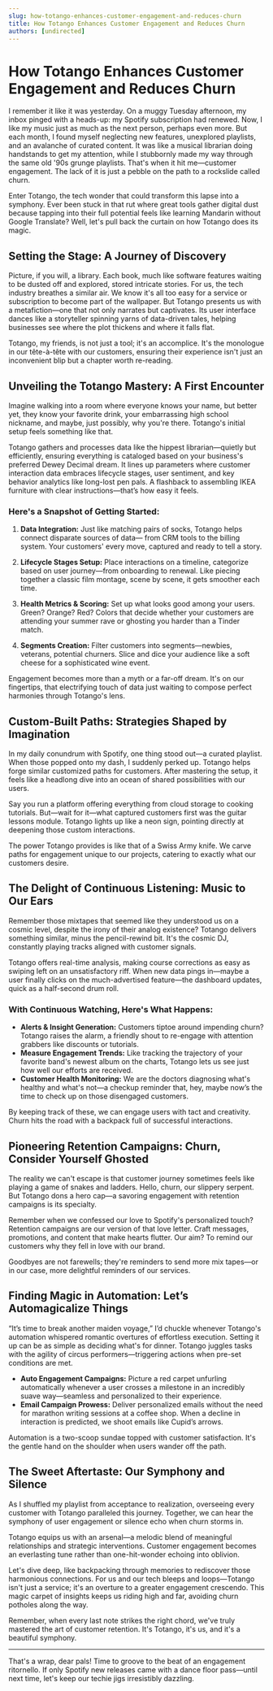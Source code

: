 ```yaml
---
slug: how-totango-enhances-customer-engagement-and-reduces-churn
title: How Totango Enhances Customer Engagement and Reduces Churn
authors: [undirected]
---
```



# How Totango Enhances Customer Engagement and Reduces Churn

I remember it like it was yesterday. On a muggy Tuesday afternoon, my inbox pinged with a heads-up: my Spotify subscription had renewed. Now, I like my music just as much as the next person, perhaps even more. But each month, I found myself neglecting new features, unexplored playlists, and an avalanche of curated content. It was like a musical librarian doing handstands to get my attention, while I stubbornly made my way through the same old '90s grunge playlists. That's when it hit me—customer engagement. The lack of it is just a pebble on the path to a rockslide called churn. 

Enter Totango, the tech wonder that could transform this lapse into a symphony. Ever been stuck in that rut where great tools gather digital dust because tapping into their full potential feels like learning Mandarin without Google Translate? Well, let's pull back the curtain on how Totango does its magic.

## Setting the Stage: A Journey of Discovery

Picture, if you will, a library. Each book, much like software features waiting to be dusted off and explored, stored intricate stories. For us, the tech industry breathes a similar air. We know it's all too easy for a service or subscription to become part of the wallpaper. But Totango presents us with a metafiction—one that not only narrates but captivates. Its user interface dances like a storyteller spinning yarns of data-driven tales, helping businesses see where the plot thickens and where it falls flat.

Totango, my friends, is not just a tool; it's an accomplice. It's the monologue in our tête-à-tête with our customers, ensuring their experience isn't just an inconvenient blip but a chapter worth re-reading.

## Unveiling the Totango Mastery: A First Encounter

Imagine walking into a room where everyone knows your name, but better yet, they know your favorite drink, your embarrassing high school nickname, and maybe, just possibly, why you're there. Totango's initial setup feels something like that. 

Totango gathers and processes data like the hippest librarian—quietly but efficiently, ensuring everything is cataloged based on your business's preferred Dewey Decimal dream. It lines up parameters where customer interaction data embraces lifecycle stages, user sentiment, and key behavior analytics like long-lost pen pals. A flashback to assembling IKEA furniture with clear instructions—that’s how easy it feels.

### Here's a Snapshot of Getting Started:

1. **Data Integration:** Just like matching pairs of socks, Totango helps connect disparate sources of data— from CRM tools to the billing system. Your customers' every move, captured and ready to tell a story.
   
2. **Lifecycle Stages Setup:** Place interactions on a timeline, categorize based on user journey—from onboarding to renewal. Like piecing together a classic film montage, scene by scene, it gets smoother each time.

3. **Health Metrics & Scoring:** Set up what looks good among your users. Green? Orange? Red? Colors that decide whether your customers are attending your summer rave or ghosting you harder than a Tinder match.

4. **Segments Creation:** Filter customers into segments—newbies, veterans, potential churners. Slice and dice your audience like a soft cheese for a sophisticated wine event.

Engagement becomes more than a myth or a far-off dream. It's on our fingertips, that electrifying touch of data just waiting to compose perfect harmonies through Totango's lens.

## Custom-Built Paths: Strategies Shaped by Imagination

In my daily conundrum with Spotify, one thing stood out—a curated playlist. When those popped onto my dash, I suddenly perked up. Totango helps forge similar customized paths for customers. After mastering the setup, it feels like a headlong dive into an ocean of shared possibilities with our users.

Say you run a platform offering everything from cloud storage to cooking tutorials. But—wait for it—what captured customers first was the guitar lessons module. Totango lights up like a neon sign, pointing directly at deepening those custom interactions. 

The power Totango provides is like that of a Swiss Army knife. We carve paths for engagement unique to our projects, catering to exactly what our customers desire.

## The Delight of Continuous Listening: Music to Our Ears

Remember those mixtapes that seemed like they understood us on a cosmic level, despite the irony of their analog existence? Totango delivers something similar, minus the pencil-rewind bit. It's the cosmic DJ, constantly playing tracks aligned with customer signals.

Totango offers real-time analysis, making course corrections as easy as swiping left on an unsatisfactory riff. When new data pings in—maybe a user finally clicks on the much-advertised feature—the dashboard updates, quick as a half-second drum roll.

### With Continuous Watching, Here's What Happens:

- **Alerts & Insight Generation:** Customers tiptoe around impending churn? Totango raises the alarm, a friendly shout to re-engage with attention grabbers like discounts or tutorials.
- **Measure Engagement Trends:** Like tracking the trajectory of your favorite band's newest album on the charts, Totango lets us see just how well our efforts are received.
- **Customer Health Monitoring:** We are the doctors diagnosing what's healthy and what's not—a checkup reminder that, hey, maybe now’s the time to check up on those disengaged customers.

By keeping track of these, we can engage users with tact and creativity. Churn hits the road with a backpack full of successful interactions.

## Pioneering Retention Campaigns: Churn, Consider Yourself Ghosted

The reality we can't escape is that customer journey sometimes feels like playing a game of snakes and ladders. Hello, churn, our slippery serpent. But Totango dons a hero cap—a savoring engagement with retention campaigns is its specialty.

Remember when we confessed our love to Spotify's personalized touch? Retention campaigns are our version of that love letter. Craft messages, promotions, and content that make hearts flutter. Our aim? To remind our customers why they fell in love with our brand. 

Goodbyes are not farewells; they're reminders to send more mix tapes—or in our case, more delightful reminders of our services.

## Finding Magic in Automation: Let’s Automagicalize Things

“It’s time to break another maiden voyage,” I’d chuckle whenever Totango's automation whispered romantic overtures of effortless execution. Setting it up can be as simple as deciding what's for dinner. Totango juggles tasks with the agility of circus performers—triggering actions when pre-set conditions are met.

- **Auto Engagement Campaigns:** Picture a red carpet unfurling automatically whenever a user crosses a milestone in an incredibly suave way—seamless and personalized to their experience.
- **Email Campaign Prowess:** Deliver personalized emails without the need for marathon writing sessions at a coffee shop. When a decline in interaction is predicted, we shoot emails like Cupid’s arrows.
  
Automation is a two-scoop sundae topped with customer satisfaction. It's the gentle hand on the shoulder when users wander off the path.

## The Sweet Aftertaste: Our Symphony and Silence

As I shuffled my playlist from acceptance to realization, overseeing every customer with Totango paralleled this journey. Together, we can hear the symphony of user engagement or silence echo when churn storms in. 

Totango equips us with an arsenal—a melodic blend of meaningful relationships and strategic interventions. Customer engagement becomes an everlasting tune rather than one-hit-wonder echoing into oblivion. 

Let's dive deep, like backpacking through memories to rediscover those harmonious connections. For us and our tech bleeps and loops—Totango isn't just a service; it's an overture to a greater engagement crescendo. This magic carpet of insights keeps us riding high and far, avoiding churn potholes along the way.

Remember, when every last note strikes the right chord, we've truly mastered the art of customer retention. It's Totango, it's us, and it's a beautiful symphony.

---

That's a wrap, dear pals! Time to groove to the beat of an engagement ritornello. If only Spotify new releases came with a dance floor pass—until next time, let's keep our techie jigs irresistibly dazzling.